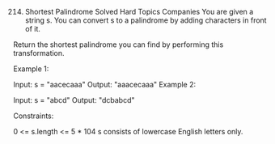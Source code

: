 214. Shortest Palindrome
Solved
Hard
Topics
Companies
You are given a string s. You can convert s to a 
palindrome
 by adding characters in front of it.

Return the shortest palindrome you can find by performing this transformation.

 

Example 1:

Input: s = "aacecaaa"
Output: "aaacecaaa"
Example 2:

Input: s = "abcd"
Output: "dcbabcd"
 

Constraints:

0 <= s.length <= 5 * 104
s consists of lowercase English letters only.